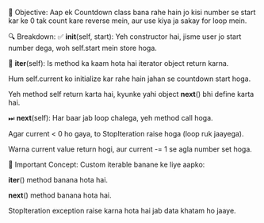 🎯 Objective:
Aap ek Countdown class bana rahe hain jo kisi number se start kar ke 0 tak count kare reverse mein, aur use kiya ja sakay for loop mein.

🔍 Breakdown:
✅ __init__(self, start):
Yeh constructor hai, jisme user jo start number dega, woh self.start mein store hoga.

🔁 __iter__(self):
Is method ka kaam hota hai iterator object return karna.

Hum self.current ko initialize kar rahe hain jahan se countdown start hoga.

Yeh method self return karta hai, kyunke yahi object __next__() bhi define karta hai.

⏭ __next__(self):
Har baar jab loop chalega, yeh method call hoga.

Agar current < 0 ho gaya, to StopIteration raise hoga (loop ruk jaayega).

Warna current value return hogi, aur current -= 1 se agla number set hoga.

🧠 Important Concept:
Custom iterable banane ke liye aapko:

__iter__() method banana hota hai.

__next__() method banana hota hai.

StopIteration exception raise karna hota hai jab data khatam ho jaaye.

